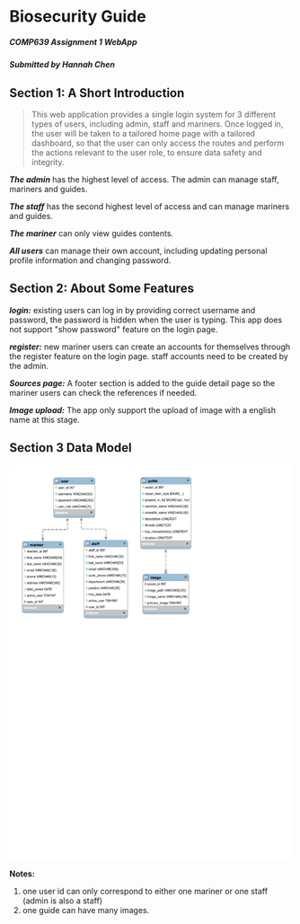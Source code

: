 
# Biosecurity Guide 

##### COMP639 Assignment 1 WebApp

#####  *Submitted by Hannah Chen*

##

## Section 1: A Short Introduction

> This web application provides a single login system for 3 different types of users, including admin, staff and mariners. Once logged in, the user will be taken to a tailored home page with a tailored dashboard, so that the user can only access the routes and perform the actions relevant to the user role, to ensure data safety and integrity. 

***The admin*** has the highest level of access. The admin can manage staff, mariners and guides.

***The staff*** has the second highest level of access and can manage mariners and guides. 

***The mariner*** can only view guides contents. 

***All users*** can manage their own account, including updating personal profile information and changing password.

## Section 2: About Some Features

***login:*** existing users can log in by providing correct username and password, the password is hidden when the user is typing. This app does not support "show password" feature on the login page.

***register:*** new mariner users can create an accounts for themselves through the register feature on the login page. staff accounts need to be created by the admin.

***Sources page:*** A footer section is added to the guide detail page so the mariner users can check the references if needed.

***Image upload:*** The app only support the upload of image with a english name at this stage.

## Section 3 Data Model
 <img src="biosecurity\static\img\database_structure.svg" alt="database_structure" align=center />

**Notes:**
1. one user id can only correspond to either one mariner or one staff (admin is also a staff)
2. one guide can have many images.